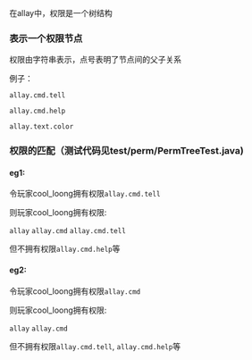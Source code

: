 在allay中，权限是一个树结构

### 表示一个权限节点

权限由字符串表示，点号表明了节点间的父子关系

例子：

```allay.cmd.tell```

```allay.cmd.help```

```allay.text.color```

### 权限的匹配（测试代码见test/perm/PermTreeTest.java)

#### eg1:

令玩家cool_loong拥有权限```allay.cmd.tell```

则玩家cool_loong拥有权限:

```allay```
```allay.cmd```
```allay.cmd.tell```

但不拥有权限```allay.cmd.help```等

#### eg2:

令玩家cool_loong拥有权限```allay.cmd```

则玩家cool_loong拥有权限:

```allay```
```allay.cmd```

但不拥有权限```allay.cmd.tell```, ```allay.cmd.help```等